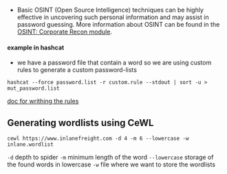 - Basic OSINT (Open Source Intelligence) techniques can be highly effective in uncovering such personal information and may assist in password guessing. More information about OSINT can be found in the [OSINT: Corporate Recon module](https://academy.hackthebox.com/course/preview/osint-corporate-recon).

#### example in hashcat 
- we have a password file that contain a word so we are  using custom rules to generate a custom password-lists

```shell
hashcat --force password.list -r custom.rule --stdout | sort -u > mut_password.list
```
[doc for writhing the rules ](https://hashcat.net/wiki/doku.php?id=rule_based_attack)

## Generating wordlists using CeWL

```shell
cewl https://www.inlanefreight.com -d 4 -m 6 --lowercase -w inlane.wordlist
```

`-d` depth to spider
`-m` minimum length of the word
`--lowercase` storage of the found words in lowercase
`-w` file where we want to store the wordlists
